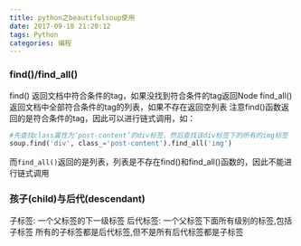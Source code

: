 ```yaml
---
title: python之beautifulsoup使用
date: 2017-09-18 21:20:12
tags: Python
categories: 编程
---
```


### find()/find_all()
find() 返回文档中符合条件的tag，如果没找到符合条件的tag返回Node
find_all()返回文档中全部符合条件的tag的列表，如果不存在返回空列表
注意find()函数返回的是符合条件的tag，因此可以进行链式调用，如：
```python
#先查找class属性为‘post-content’的div标签，然后查找该div标签下的所有的img标签
soup.find('div', class_='post-content').find_all('img')
```

而`find_all()`返回的是列表，列表是不存在find()和find_all()函数的，因此不能进行链式调用

### 孩子(child)与后代(descendant)
子标签: 一个父标签的下一级标签
后代标签: 一个父标签下面所有级别的标签,包括子标签
所有的子标签都是后代标签,但不是所有后代标签都是子标签